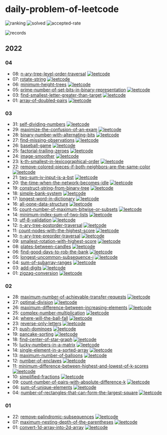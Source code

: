 
# daily-problem-of-leetcode

![ranking](https://leetcode-badge.haozibi.dev/v1cn/ranking/xhofe.svg?logo=leetcode&color=4299E1)
![solved](https://leetcode-badge.haozibi.dev/v1cn/solved/xhofe.svg)
![accepted-rate](https://leetcode-badge.haozibi.dev/v1cn/accepted-rate/xhofe.svg?color=9F7AEA)

![records](https://leetcode-badge.haozibi.dev/v1cn/chart/submission-calendar/xhofe.svg)

## 2022
### 04
- 08: [n-ary-tree-level-order-traversal](./2022/04/08-n-ary-tree-level-order-traversal.rs) [![leetcode](https://img.shields.io/badge/-link-38B2AC?logo=leetcode)](https://leetcode-cn.com/problems/n-ary-tree-level-order-traversal/)
- 07: [rotate-string](./2022/04/07-rotate-string.rs) [![leetcode](https://img.shields.io/badge/-link-38B2AC?logo=leetcode)](https://leetcode-cn.com/problems/rotate-string/)
- 06: [minimum-height-trees](./2022/04/06-minimum-height-trees.rs) [![leetcode](https://img.shields.io/badge/-link-38B2AC?logo=leetcode)](https://leetcode-cn.com/problems/minimum-height-trees/)
- 05: [prime-number-of-set-bits-in-binary-representation](./2022/04/05-prime-number-of-set-bits-in-binary-representation.rs) [![leetcode](https://img.shields.io/badge/-link-38B2AC?logo=leetcode)](https://leetcode-cn.com/problems/prime-number-of-set-bits-in-binary-representation/)
- 03: [find-smallest-letter-greater-than-target](./2022/04/03-find-smallest-letter-greater-than-target.rs) [![leetcode](https://img.shields.io/badge/-link-38B2AC?logo=leetcode)](https://leetcode-cn.com/problems/find-smallest-letter-greater-than-target/)
- 01: [array-of-doubled-pairs](./2022/04/01-array-of-doubled-pairs.rs) [![leetcode](https://img.shields.io/badge/-link-38B2AC?logo=leetcode)](https://leetcode-cn.com/problems/array-of-doubled-pairs/)
### 03
- 31: [self-dividing-numbers](./2022/03/31-self-dividing-numbers.rs) [![leetcode](https://img.shields.io/badge/-link-38B2AC?logo=leetcode)](https://leetcode-cn.com/problems/self-dividing-numbers/)
- 29: [maximize-the-confusion-of-an-exam](./2022/03/29-maximize-the-confusion-of-an-exam.rs) [![leetcode](https://img.shields.io/badge/-link-38B2AC?logo=leetcode)](https://leetcode-cn.com/problems/maximize-the-confusion-of-an-exam/)
- 28: [binary-number-with-alternating-bits](./2022/03/28-binary-number-with-alternating-bits.rs) [![leetcode](https://img.shields.io/badge/-link-38B2AC?logo=leetcode)](https://leetcode-cn.com/problems/binary-number-with-alternating-bits/)
- 27: [find-missing-observations](./2022/03/27-find-missing-observations.rs) [![leetcode](https://img.shields.io/badge/-link-38B2AC?logo=leetcode)](https://leetcode-cn.com/problems/find-missing-observations/)
- 26: [baseball-game](./2022/03/26-baseball-game.rs) [![leetcode](https://img.shields.io/badge/-link-38B2AC?logo=leetcode)](https://leetcode-cn.com/problems/baseball-game/)
- 25: [factorial-trailing-zeroes](./2022/03/25-factorial-trailing-zeroes.rs) [![leetcode](https://img.shields.io/badge/-link-38B2AC?logo=leetcode)](https://leetcode-cn.com/problems/factorial-trailing-zeroes/)
- 24: [image-smoother](./2022/03/24-image-smoother.rs) [![leetcode](https://img.shields.io/badge/-link-38B2AC?logo=leetcode)](https://leetcode-cn.com/problems/image-smoother/)
- 23: [k-th-smallest-in-lexicographical-order](./2022/03/23-k-th-smallest-in-lexicographical-order.rs) [![leetcode](https://img.shields.io/badge/-link-38B2AC?logo=leetcode)](https://leetcode-cn.com/problems/k-th-smallest-in-lexicographical-order/)
- 22: [remove-colored-pieces-if-both-neighbors-are-the-same-color](./2022/03/22-remove-colored-pieces-if-both-neighbors-are-the-same-color.rs) [![leetcode](https://img.shields.io/badge/-link-38B2AC?logo=leetcode)](https://leetcode-cn.com/problems/remove-colored-pieces-if-both-neighbors-are-the-same-color/)
- 21: [two-sum-iv-input-is-a-bst](./2022/03/21-two-sum-iv-input-is-a-bst.rs) [![leetcode](https://img.shields.io/badge/-link-38B2AC?logo=leetcode)](https://leetcode-cn.com/problems/two-sum-iv-input-is-a-bst/)
- 20: [the-time-when-the-network-becomes-idle](./2022/03/20-the-time-when-the-network-becomes-idle.rs) [![leetcode](https://img.shields.io/badge/-link-38B2AC?logo=leetcode)](https://leetcode-cn.com/problems/the-time-when-the-network-becomes-idle/)
- 19: [construct-string-from-binary-tree](./2022/03/19-construct-string-from-binary-tree.rs) [![leetcode](https://img.shields.io/badge/-link-38B2AC?logo=leetcode)](https://leetcode-cn.com/problems/construct-string-from-binary-tree/)
- 18: [simple-bank-system](./2022/03/18-simple-bank-system.rs) [![leetcode](https://img.shields.io/badge/-link-38B2AC?logo=leetcode)](https://leetcode-cn.com/problems/simple-bank-system/)
- 17: [longest-word-in-dictionary](./2022/03/17-longest-word-in-dictionary.rs) [![leetcode](https://img.shields.io/badge/-link-38B2AC?logo=leetcode)](https://leetcode-cn.com/problems/longest-word-in-dictionary/)
- 16: [all-oone-data-structure](./2022/03/16-all-oone-data-structure.go) [![leetcode](https://img.shields.io/badge/-link-38B2AC?logo=leetcode)](https://leetcode-cn.com/problems/all-oone-data-structure/)
- 15: [count-number-of-maximum-bitwise-or-subsets](./2022/03/15-count-number-of-maximum-bitwise-or-subsets.rs) [![leetcode](https://img.shields.io/badge/-link-38B2AC?logo=leetcode)](https://leetcode-cn.com/problems/count-number-of-maximum-bitwise-or-subsets/)
- 14: [minimum-index-sum-of-two-lists](./2022/03/14-minimum-index-sum-of-two-lists.rs) [![leetcode](https://img.shields.io/badge/-link-38B2AC?logo=leetcode)](https://leetcode-cn.com/problems/minimum-index-sum-of-two-lists/)
- 13: [utf-8-validation](./2022/03/13-utf-8-validation.rs) [![leetcode](https://img.shields.io/badge/-link-38B2AC?logo=leetcode)](https://leetcode-cn.com/problems/utf-8-validation/)
- 12: [n-ary-tree-postorder-traversal](./2022/03/12-n-ary-tree-postorder-traversal.go) [![leetcode](https://img.shields.io/badge/-link-38B2AC?logo=leetcode)](https://leetcode-cn.com/problems/n-ary-tree-postorder-traversal/)
- 11: [count-nodes-with-the-highest-score](./2022/03/11-count-nodes-with-the-highest-score.rs) [![leetcode](https://img.shields.io/badge/-link-38B2AC?logo=leetcode)](https://leetcode-cn.com/problems/count-nodes-with-the-highest-score/)
- 10: [n-ary-tree-preorder-traversal](./2022/03/10-n-ary-tree-preorder-traversal.go) [![leetcode](https://img.shields.io/badge/-link-38B2AC?logo=leetcode)](https://leetcode-cn.com/problems/n-ary-tree-preorder-traversal/)
- 09: [smallest-rotation-with-highest-score](./2022/03/09-smallest-rotation-with-highest-score.rs) [![leetcode](https://img.shields.io/badge/-link-38B2AC?logo=leetcode)](https://leetcode-cn.com/problems/smallest-rotation-with-highest-score/)
- 08: [plates-between-candles](./2022/03/08-plates-between-candles.go) [![leetcode](https://img.shields.io/badge/-link-38B2AC?logo=leetcode)](https://leetcode-cn.com/problems/plates-between-candles/)
- 06: [find-good-days-to-rob-the-bank](./2022/03/06-find-good-days-to-rob-the-bank.go) [![leetcode](https://img.shields.io/badge/-link-38B2AC?logo=leetcode)](https://leetcode-cn.com/problems/find-good-days-to-rob-the-bank/)
- 05: [longest-uncommon-subsequence-i](./2022/03/05-longest-uncommon-subsequence-i.cpp) [![leetcode](https://img.shields.io/badge/-link-38B2AC?logo=leetcode)](https://leetcode-cn.com/problems/longest-uncommon-subsequence-i/)
- 04: [sum-of-subarray-ranges](./2022/03/04-sum-of-subarray-ranges.cpp) [![leetcode](https://img.shields.io/badge/-link-38B2AC?logo=leetcode)](https://leetcode-cn.com/problems/sum-of-subarray-ranges/)
- 03: [add-digits](./2022/03/03-add-digits.cpp) [![leetcode](https://img.shields.io/badge/-link-38B2AC?logo=leetcode)](https://leetcode-cn.com/problems/add-digits/)
- 01: [zigzag-conversion](./2022/03/01-zigzag-conversion.cpp) [![leetcode](https://img.shields.io/badge/-link-38B2AC?logo=leetcode)](https://leetcode-cn.com/problems/zigzag-conversion/)
### 02
- 28: [maximum-number-of-achievable-transfer-requests](./2022/02/28-maximum-number-of-achievable-transfer-requests.cpp) [![leetcode](https://img.shields.io/badge/-link-38B2AC?logo=leetcode)](https://leetcode-cn.com/problems/maximum-number-of-achievable-transfer-requests/)
- 27: [optimal-division](./2022/02/27-optimal-division.cpp) [![leetcode](https://img.shields.io/badge/-link-38B2AC?logo=leetcode)](https://leetcode-cn.com/problems/optimal-division/)
- 26: [maximum-difference-between-increasing-elements](./2022/02/26-maximum-difference-between-increasing-elements.cpp) [![leetcode](https://img.shields.io/badge/-link-38B2AC?logo=leetcode)](https://leetcode-cn.com/problems/maximum-difference-between-increasing-elements/)
- 25: [complex-number-multiplication](./2022/02/25-complex-number-multiplication.cpp) [![leetcode](https://img.shields.io/badge/-link-38B2AC?logo=leetcode)](https://leetcode-cn.com/problems/complex-number-multiplication/)
- 24: [where-will-the-ball-fall](./2022/02/24-where-will-the-ball-fall.cpp) [![leetcode](https://img.shields.io/badge/-link-38B2AC?logo=leetcode)](https://leetcode-cn.com/problems/where-will-the-ball-fall/)
- 23: [reverse-only-letters](./2022/02/23-reverse-only-letters.cpp) [![leetcode](https://img.shields.io/badge/-link-38B2AC?logo=leetcode)](https://leetcode-cn.com/problems/reverse-only-letters/)
- 21: [push-dominoes](./2022/02/21-push-dominoes.cpp) [![leetcode](https://img.shields.io/badge/-link-38B2AC?logo=leetcode)](https://leetcode-cn.com/problems/push-dominoes/)
- 19: [pancake-sorting](./2022/02/19-pancake-sorting.go) [![leetcode](https://img.shields.io/badge/-link-38B2AC?logo=leetcode)](https://leetcode-cn.com/problems/pancake-sorting/)
- 18: [find-center-of-star-graph](./2022/02/18-find-center-of-star-graph.go) [![leetcode](https://img.shields.io/badge/-link-38B2AC?logo=leetcode)](https://leetcode-cn.com/problems/find-center-of-star-graph/)
- 15: [lucky-numbers-in-a-matrix](./2022/02/15-lucky-numbers-in-a-matrix.rs) [![leetcode](https://img.shields.io/badge/-link-38B2AC?logo=leetcode)](https://leetcode-cn.com/problems/lucky-numbers-in-a-matrix/)
- 14: [single-element-in-a-sorted-array](./2022/02/14-single-element-in-a-sorted-array.rs) [![leetcode](https://img.shields.io/badge/-link-38B2AC?logo=leetcode)](https://leetcode-cn.com/problems/single-element-in-a-sorted-array/)
- 13: [maximum-number-of-balloons](./2022/02/13-maximum-number-of-balloons.rs) [![leetcode](https://img.shields.io/badge/-link-38B2AC?logo=leetcode)](https://leetcode-cn.com/problems/maximum-number-of-balloons/)
- 12: [number-of-enclaves](./2022/02/12-number-of-enclaves.rs) [![leetcode](https://img.shields.io/badge/-link-38B2AC?logo=leetcode)](https://leetcode-cn.com/problems/number-of-enclaves/)
- 11: [minimum-difference-between-highest-and-lowest-of-k-scores](./2022/02/11-minimum-difference-between-highest-and-lowest-of-k-scores.rs) [![leetcode](https://img.shields.io/badge/-link-38B2AC?logo=leetcode)](https://leetcode-cn.com/problems/minimum-difference-between-highest-and-lowest-of-k-scores/)
- 10: [simplified-fractions](./2022/02/10-simplified-fractions.rs) [![leetcode](https://img.shields.io/badge/-link-38B2AC?logo=leetcode)](https://leetcode-cn.com/problems/simplified-fractions/)
- 09: [count-number-of-pairs-with-absolute-difference-k](./2022/02/09-count-number-of-pairs-with-absolute-difference-k.rs) [![leetcode](https://img.shields.io/badge/-link-38B2AC?logo=leetcode)](https://leetcode-cn.com/problems/count-number-of-pairs-with-absolute-difference-k/)
- 06: [sum-of-unique-elements](./2022/02/06-sum-of-unique-elements.go) [![leetcode](https://img.shields.io/badge/-link-38B2AC?logo=leetcode)](https://leetcode-cn.com/problems/sum-of-unique-elements/)
- 04: [number-of-rectangles-that-can-form-the-largest-square](./2022/02/04-number-of-rectangles-that-can-form-the-largest-square.go) [![leetcode](https://img.shields.io/badge/-link-38B2AC?logo=leetcode)](https://leetcode-cn.com/problems/number-of-rectangles-that-can-form-the-largest-square/)
### 01
- 22: [remove-palindromic-subsequences](./2022/01/22-remove-palindromic-subsequences.go) [![leetcode](https://img.shields.io/badge/-link-38B2AC?logo=leetcode)](https://leetcode-cn.com/problems/remove-palindromic-subsequences/)
- 07: [maximum-nesting-depth-of-the-parentheses](./2022/01/07-maximum-nesting-depth-of-the-parentheses.rs) [![leetcode](https://img.shields.io/badge/-link-38B2AC?logo=leetcode)](https://leetcode-cn.com/problems/maximum-nesting-depth-of-the-parentheses/)
- 01: [convert-1d-array-into-2d-array](./2022/01/01-convert-1d-array-into-2d-array.rs) [![leetcode](https://img.shields.io/badge/-link-38B2AC?logo=leetcode)](https://leetcode-cn.com/problems/convert-1d-array-into-2d-array/)
